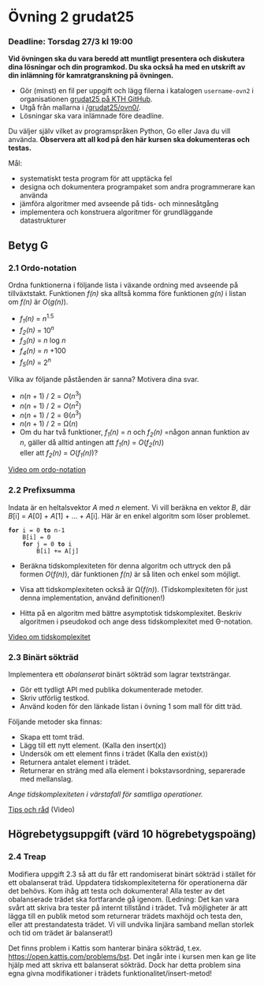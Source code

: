 # Övning 2 grudat25
### Deadline: Torsdag 27/3 kl 19:00

**Vid övningen ska du vara beredd att muntligt presentera och diskutera dina lösningar och din programkod. Du ska också ha med en utskrift av din inlämning för kamratgranskning på övningen.**

- Gör (minst) en fil per uppgift och lägg filerna i katalogen <code>username-ovn2</code> i organisationen [grudat25 på KTH GitHub](https://gits-15.sys.kth.se/grudat25).
- Utgå från mallarna i [/grudat25/ovn0/](https://github.com/isakemma/grudat/tree/master/ovn0).
- Lösningar ska vara inlämnade före deadline.

Du väljer själv vilket av programspråken Python, Go eller Java du vill använda.
**Observera att all kod på den här kursen ska dokumenteras och testas.**

Mål:
  - systematiskt testa program för att upptäcka fel
  - designa och dokumentera programpaket som andra programmerare kan använda
  - jämföra algoritmer med avseende på tids- och minnesåtgång
  - implementera och konstruera algoritmer för grundläggande datastrukturer

  
## Betyg G

### 2.1 Ordo-notation

Ordna funktionerna i följande lista i växande ordning med
avseende på tillväxtstakt. Funktionen <i>f(n)</i> ska alltså
komma före funktionen <i>g(n)</i> i listan om
<i>f(n)</i> är <i>O</i>(<i>g(n)</i>).

<ul>
<li><i>f<sub>1</sub>(n)</i>&nbsp;=&nbsp;<i>n</i><sup>1.5</sup>
</li>
<li><i>f<sub>2</sub>(n)</i>&nbsp;=&nbsp;10<sup><i>n</i></sup>
</li>
<li><i>f<sub>3</sub>(n)</i>&nbsp;=&nbsp;<i>n</i>&nbsp;log&nbsp;<i>n</i>
</li>
<li><i>f<sub>4</sub>(n)</i>&nbsp;=&nbsp;<i>n</i>&nbsp;+100
</li>
<li><i>f<sub>5</sub>(n)</i>&nbsp;=&nbsp;2<sup><i>n</i></sup>
</li>
</ul>

Vilka av följande påståenden är sanna? Motivera dina svar.

<ul>
<li><i>n</i>(<i>n</i>&nbsp;+&nbsp;1)&nbsp;/&nbsp;2 = <i>O</i>(<i>n</i><sup>3</sup>)</li>
<li><i>n</i>(<i>n</i>&nbsp;+&nbsp;1)&nbsp;/&nbsp;2 = <i>O</i>(<i>n</i><sup>2</sup>)</li>
<li><i>n</i>(<i>n</i>&nbsp;+&nbsp;1)&nbsp;/&nbsp;2 = &Theta;(<i>n</i><sup>3</sup>)</li>
<li><i>n</i>(<i>n</i>&nbsp;+&nbsp;1)&nbsp;/&nbsp;2 = &Omega;(<i>n</i>)</li>
<li>Om du har två funktioner, <i>f<sub>1</sub>(n)</i>&nbsp;=&nbsp;<i>n</i> och <i>f<sub>2</sub>(n)</i>&nbsp;=någon annan funktion av <i>n</i>, gäller då alltid antingen att <i>f<sub>1</sub>(n)</i>&nbsp;=&nbsp;<i>O</i>(<i>f<sub>2</sub>(n)</i>)</li> eller att <i>f<sub>2</sub>(n)</i>&nbsp;=&nbsp;<i>O</i>(<i>f<sub>1</sub>(n)</i>)?</li>
</ul>


[Video om ordo-notation](https://www.youtube.com/watch?v=rZvpB4Ip2_M)

### 2.2 Prefixsumma

Indata är en heltalsvektor <i>A</i> med <i>n</i>&nbsp;element.
Vi vill beräkna en vektor <i>B</i>, där <i>B</i>[i]&nbsp;=
<i>A</i>[0]&nbsp;+&nbsp;<i>A</i>[1]&nbsp;+&nbsp;...&nbsp;+&nbsp;<i>A</i>[i].
Här är en enkel algoritm som löser problemet.

<pre><code><b>for</b> i = 0 <b>to</b> n-1
    B[i] = 0
    <b>for</b> j = 0 <b>to</b> i
        B[i] += A[j]
</code></pre>

- Beräkna tidskomplexiteten för denna algoritm och uttryck den på
  formen&nbsp;<i>O</i>(<i>f(n)</i>), där funktionen&nbsp;<i>f(n)</i>
  är så liten och enkel som möjligt.

- Visa att tidskomplexiteten också är &Omega;(<i>f(n)</i>). (Tidskomplexiteten för just denna implementation, använd definitionen!)

- Hitta på en algoritm med bättre asymptotisk tidskomplexitet.
  Beskriv algoritmen i pseudokod och ange dess
  tidskomplexitet med Θ-notation.
  
[Video om tidskomplexitet](https://www.youtube.com/watch?v=x04gACtJHX0)
  
### 2.3 Binärt sökträd

Implementera ett *obalanserat* binärt sökträd som lagrar textsträngar.

- Gör ett tydligt API med publika dokumenterade metoder.
- Skriv utförlig testkod.
- Använd koden för den länkade listan i övning&nbsp;1 som mall för ditt träd.

Följande metoder ska finnas:

- Skapa ett tomt träd.
- Lägg till ett nytt element. (Kalla den insert(x))
- Undersök om ett element finns i trädet (Kalla den exist(x))
- Returnera antalet element i trädet.
- Returnerar en sträng med alla element i bokstavsordning, separerade med mellanslag.

*Ange tidskomplexiteten i värstafall för samtliga operationer.*


[Tips och råd](https://www.youtube.com/watch?v=NCzRttSCeH4) (Video)

## Högrebetygsuppgift (värd 10 högrebetygspoäng)

### 2.4 Treap

Modifiera uppgift 2.3 så att du får ett randomiserat binärt sökträd i stället för ett obalanserat träd. Uppdatera tidskomplexiteterna för operationerna där det behövs. Kom ihåg att testa och dokumentera! Alla tester av det obalanserade trädet ska fortfarande gå igenom. 
(Ledning: Det kan vara svårt att skriva bra tester på internt tillstånd i trädet. Två möjligheter är att lägga till en publik metod som returnerar trädets maxhöjd och testa den, eller att prestandatesta trädet. Vi vill undvika linjära samband mellan storlek och tid om trädet är balanserat!)

Det finns problem i Kattis som hanterar binära sökträd, t.ex. https://open.kattis.com/problems/bst. Det ingår inte i kursen men kan ge lite hjälp med att skriva ett balanserat sökträd. Dock har detta problem sina egna givna modifikationer i trädets funktionalitet/insert-metod!
